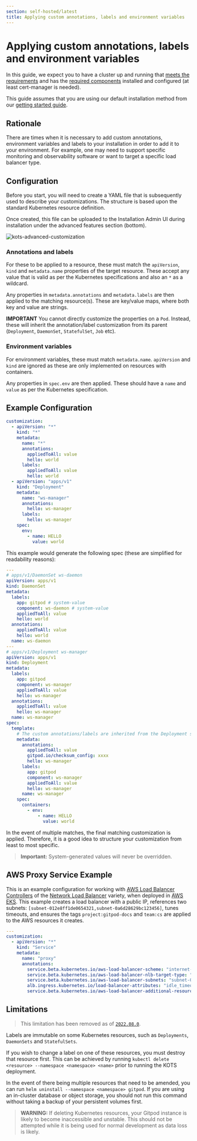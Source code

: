 ```yaml
---
section: self-hosted/latest
title: Applying custom annotations, labels and environment variables
---
```


<script context="module">
  export const prerender = true;
</script>

# Applying custom annotations, labels and environment variables

In this guide, we expect you to have a cluster up and running that [meets the requirements](../cluster-set-up) and has the [required components](../required-components) installed and configured (at least cert-manager is needed).

This guide assumes that you are using our default installation method from our [getting started guide](../getting-started).

## Rationale

There are times when it is necessary to add custom annotations, environment variables and labels to your installation in order to add it to your environment. For example, one may need to support specific monitoring and observability software or want to target a specific load balancer type.

## Configuration

Before you start, you will need to create a YAML file that is subsequently used to describe your customizations. The structure is based upon the standard Kubernetes resource definition.

Once created, this file can be uploaded to the Installation Admin UI during installation under the advanced features section (bottom).

![kots-advanced-customization](../../static/images/docs/self-hosted/kots-advanced-customization.png)

### Annotations and labels

For these to be applied to a resource, these must match the `apiVersion`, `kind` and `metadata.name` properties of the target resource. These accept any value that is valid as per the Kubernetes specifications and also an `*` as a wildcard.

Any properties in `metadata.annotations` and `metadata.labels` are then applied to the matching resource(s). These are key/value maps, where both key and value are strings.

**IMPORTANT** You cannot directly customize the properties on a `Pod`. Instead, these will inherit the annotation/label customization from its parent (`Deployment`, `DaemonSet`, `StatefulSet`, `Job` etc).

### Environment variables

For environment variables, these must match `metadata.name`. `apiVersion` and `kind` are ignored as these are only implemented on resources with containers.

Any properties in `spec.env` are then applied. These should have a `name` and `value` as per the Kubernetes specification.

## Example Configuration

```yaml
customization:
  - apiVersion: "*"
    kind: "*"
    metadata:
      name: "*"
      annotations:
        appliedToAll: value
        hello: world
      labels:
        appliedToAll: value
        hello: world
  - apiVersion: "apps/v1"
    kind: "Deployment"
    metadata:
      name: "ws-manager"
      annotations:
        hello: ws-manager
      labels:
        hello: ws-manager
    spec:
      env:
        - name: HELLO
          value: world
```

This example would generate the following spec (these are simplified for readability reasons):

```yaml
---
# apps/v1/DaemonSet ws-daemon
apiVersion: apps/v1
kind: DaemonSet
metadata:
  labels:
    app: gitpod # system-value
    component: ws-daemon # system-value
    appliedToAll: value
    hello: world
  annotations:
    appliedToAll: value
    hello: world
  name: ws-daemon
---
# apps/v1/Deployment ws-manager
apiVersion: apps/v1
kind: Deployment
metadata:
  labels:
    app: gitpod
    component: ws-manager
    appliedToAll: value
    hello: ws-manager
  annotations:
    appliedToAll: value
    hello: ws-manager
  name: ws-manager
spec:
  template:
    # The custom annotations/labels are inherited from the Deployment spec
    metadata:
      annotations:
        appliedToAll: value
        gitpod.io/checksum_config: xxxx
        hello: ws-manager
      labels:
        app: gitpod
        component: ws-manager
        appliedToAll: value
        hello: ws-manager
      name: ws-manager
    spec:
      containers:
        - env:
            - name: HELLO
              value: world
```

In the event of multiple matches, the final matching customization is applied. Therefore, it is a good idea to structure your customization from least to most specific.

> **Important:** System-generated values will never be overridden.

## AWS Proxy Service Example

This is an example configuration for working with [AWS Load Balancer Controllers](https://kubernetes-sigs.github.io/aws-load-balancer-controller/v2.4/) of the [Network Load Balancer](https://kubernetes-sigs.github.io/aws-load-balancer-controller/v2.4/guide/service/nlb/) variety, when deployed in [AWS EKS](https://aws.amazon.com/eks/). This example creates a load balancer with a public IP, references two subnets: `[subnet-012e8ff1de0654321,subnet-0a6d28629bc123456]`, tunes timeouts, and ensures the tags `project:gitpod-docs` and `team:cs` are applied to the AWS resources it creates.

```yaml
---
customization:
  - apiVersion: "*"
    kind: "Service"
    metadata:
      name: "proxy"
      annotations:
        service.beta.kubernetes.io/aws-load-balancer-scheme: "internet-facing"
        service.beta.kubernetes.io/aws-load-balancer-nlb-target-type: "instance"
        service.beta.kubernetes.io/aws-load-balancer-subnets: "subnet-012e8ff1de0654321,subnet-0a6d28629bc123456"
        alb.ingress.kubernetes.io/load-balancer-attributes: "idle_timeout.timeout_seconds=3600"
        service.beta.kubernetes.io/aws-load-balancer-additional-resource-tags: "project=gitpod-docs,team=cs"
```

## Limitations

> This limitation has been removed as of [`2022.08.0`](https://github.com/gitpod-io/gitpod/releases/tag/2022.08.0).

Labels are immutable on some Kubernetes resources, such as `Deployments`, `DaemonSets` and `StatefulSets`.

If you wish to change a label on one of these resources, you must destroy that resource first. This can be achieved by running `kubectl delete <resource> --namespace <namespace> <name>` prior to running the KOTS deployment.

In the event of there being multiple resources that need to be amended, you can run `helm uninstall --namespace <namespace> gitpod`. If you are using an in-cluster database or object storage, you should not run this command without taking a backup of your persistent volumes first.

> **WARNING:** If deleting Kubernetes resources, your Gitpod instance is likely to become inaccessible and unstable. This should not be attempted while it is being used for normal development as data loss is likely.
